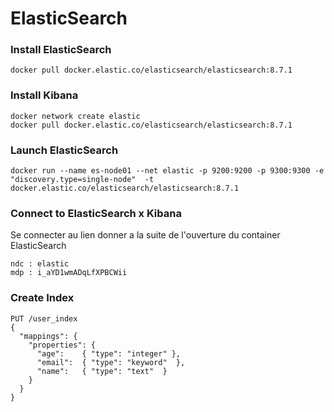 # ElasticSearch

### Install ElasticSearch 

```
docker pull docker.elastic.co/elasticsearch/elasticsearch:8.7.1
```

### Install Kibana

```
docker network create elastic
docker pull docker.elastic.co/elasticsearch/elasticsearch:8.7.1
```

### Launch ElasticSearch
```
docker run --name es-node01 --net elastic -p 9200:9200 -p 9300:9300 -e "discovery.type=single-node"  -t docker.elastic.co/elasticsearch/elasticsearch:8.7.1
```

### Connect to ElasticSearch x Kibana
Se connecter au lien donner a la suite de l'ouverture du container ElasticSearch

``` 
ndc : elastic
mdp : i_aYD1wmADqLfXPBCWii
```

### Create Index 
``` 
PUT /user_index
{
  "mappings": {
    "properties": {
      "age":    { "type": "integer" },  
      "email":  { "type": "keyword"  }, 
      "name":   { "type": "text"  }     
    }
  }
}
```
